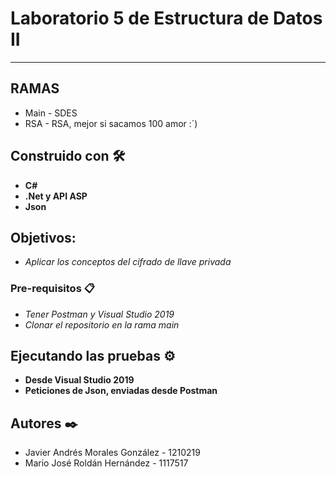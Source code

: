 # Laboratorio 5 de Estructura de Datos II 

-----------------------------

## RAMAS

- Main -  SDES
- RSA -  RSA, mejor si sacamos 100 amor :´)

## Construido con 🛠️

- **C#**
- **.Net y API ASP**
- **Json**

## Objetivos:

- *Aplicar los conceptos del cifrado de llave privada*

### Pre-requisitos 📋

- *Tener Postman y Visual Studio 2019*
- *Clonar el repositorio en la rama main*

## Ejecutando las pruebas ⚙️

- **Desde Visual Studio 2019**
- **Peticiones de Json, enviadas desde Postman**

## Autores ✒️

- Javier Andrés Morales González - 1210219
- Mario José Roldán Hernández - 1117517

